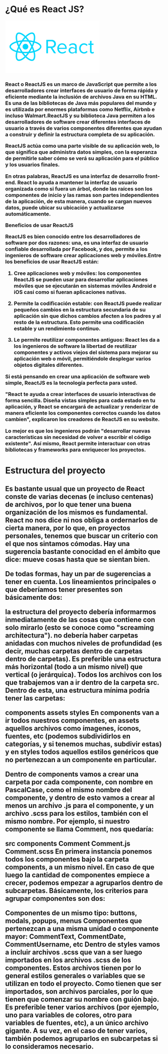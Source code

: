 <h1>¿Qué es React JS?</h1>
<img src="./IMG/react.png">
<h3>React o ReactJS es un marco de JavaScript que permite a los desarrolladores crear interfaces de usuario de forma rápida y eficiente mediante la inclusión de archivos Java en su HTML. Es una de las bibliotecas de Java más populares del mundo y es utilizada por enormes plataformas como Netflix, Airbnb e incluso Walmart.ReactJS y su biblioteca Java permiten a los desarrolladores de software crear diferentes interfaces de usuario a través de varios componentes diferentes que ayudan a construir y definir la estructura completa de su aplicación.

 

ReactJS actúa como una parte visible de su aplicación web, lo que significa que administra datos simples, con la esperanza de permitirle saber cómo se verá su aplicación para el público y los usuarios finales.

 

En otras palabras, ReactJS es una interfaz de desarrollo front-end. React lo ayuda a mantener la interfaz de usuario organizada como si fuera un árbol, donde las raíces son los componentes de inicio y las ramas son partes independientes de la aplicación, de esta manera, cuando se cargan nuevos datos, puede ubicar su ubicación y actualizarse automáticamente.

 

Beneficios de usar ReactJS
 

ReactJS es bien conocido entre los desarrolladores de software por dos razones: una, es una interfaz de usuario confiable desarrollada por Facebook, y dos, permite a los ingenieros de software crear aplicaciones web y móviles.Entre los beneficios de usar ReactJS están:
 

1. Cree aplicaciones web y móviles: los componentes ReactJS se pueden usar para desarrollar aplicaciones móviles que se ejecutarán en sistemas móviles Android e iOS casi como si fueran aplicaciones nativas.

 

2. Permite la codificación estable: con ReactJS puede realizar pequeños cambios en la estructura secundaria de su aplicación sin que dichos cambios afecten a los padres y al resto de la estructura. Esto permite una codificación estable y un rendimiento continuo.

 

3. Le permite reutilizar componentes antiguos: React les da a los ingenieros de software la libertad de reutilizar componentes y activos viejos del sistema para mejorar su aplicación web o móvil, permitiéndole desplegar varios objetos digitales diferentes.

Si está pensando en crear una aplicación de software web simple, ReactJS es la tecnología perfecta para usted.

 

"React te ayuda a crear interfaces de usuario interactivas de forma sencilla. Diseña vistas simples para cada estado en tu aplicación, y React se encargará de actualizar y renderizar de manera eficiente los componentes correctos cuando los datos cambien", explicaron los creadores de ReactJS en su website.

 

Lo mejor es que los ingenieros podrán "desarrollar nuevas características sin necesidad de volver a escribir el código existente". Así mismo, React permite interactuar con otras bibliotecas y frameworks para enriquecer los proyectos.
</h3>
<h1>Estructura del proyecto</h1>
<h2>
Es bastante usual que un proyecto de React conste de varias decenas (e incluso centenas) de archivos, por lo que tener una buena organización de los mismos es fundamental. React no nos dice ni nos obliga a ordernarlos de cierta manera, por lo que, en proyectos personales, tenemos que buscar un criterio con el que nos sintamos cómodas. Hay una sugerencia bastante conocidad en el ámbito que dice: mueve cosas hasta que se sientan bien.

De todas formas, hay un par de sugerencias a tener en cuenta. Los lineamientos principales o que deberíamos tener presentes son básicamente dos:

la estructura del proyecto debería informarmos inmediatamente de las cosas que contiene con solo mirarlo (esto se conoce como "screaming architectura").
no debería haber carpetas anidadas con muchos niveles de profundidad (es decir, muchas carpetas dentro de carpetas dentro de carpetas). Es preferible una estructura más horizontal (todo a un mismo nivel) que vertical (o jerárquica).
Todos los archivos con los que trabajemos van a ir dentro de la carpeta src. Dentro de esta, una estructura mínima podría tener las carpetas:

components
assets
styles
En components van a ir todos nuestros componentes, en assets aquellos archivos como ímagenes, íconos, fuentes, etc (podemos subdividirlos en categorías, y si tenemos muchas, subdivir estas) y en styles todos aquellos estilos genéricos que no pertenezcan a un componente en particular.

Dentro de components vamos a crear una carpeta por cada componente, con nombre en PascalCase, como el mismo nombre del componente, y dentro de esto vamos a crear al menos un archivo .js para el componente, y un archivo .scss para los estilos, también con el mismo nombre. Por ejemplo, si nuestro componente se llama Comment, nos quedaría:

src
components
Comment
Comment.js
Comment.scss
En primera instancia ponemos todos los componentes bajo la carpeta components, a un mismo nivel. En caso de que luego la cantidad de componentes empiece a crecer, podemos empezar a agruparlos dentro de subcarpetas. Básicamente, los criterios para agrupar componentes son dos:

Componentes de un mismo tipo: buttons, modals, popups, menus
Componentes que pertenezcan a una misma unidad o componente mayor: CommentText, CommentDate, CommentUsername, etc
Dentro de styles vamos a incluir archivos .scss que van a ser luego importados en los archivos .scss de los componentes. Estos archivos tienen por lo general estilos generales o variables que se utilizan en todo el proyecto. Como tienen que ser importados, son archivos parciales, por lo que tienen que comenzar su nombre con guión bajo. Es preferible tener varios archivos (por ejemplo, uno para variables de colores, otro para variables de fuentes, etc), a un único archivo gigante. A su vez, en el caso de tener varios, también podemos agruparlos en subcarpetas si lo consideramos necesario.</h2>
